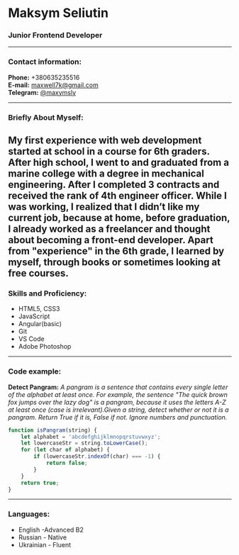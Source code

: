 # Maksym Seliutin

### Junior Frontend Developer

---

### Contact information:

**Phone:** +380635235516<br> **E-mail:** maxwell7k@gmail.com<br> **Telegram:** <a href="https://t.me/maxymsly">@maxymsly</a><br>

---

### Briefly About Myself:

## My first experience with web development started at school in a course for 6th graders. After high school, I went to and graduated from a marine college with a degree in mechanical engineering. After I completed 3 contracts and received the rank of 4th engineer officer. While I was working, I realized that I didn’t like my current job, because at home, before graduation, I already worked as a freelancer and thought about becoming a front-end developer. Apart from "experience" in the 6th grade, I learned by myself, through books or sometimes looking at free courses.

### Skills and Proficiency:

- HTML5, CSS3
- JavaScript
- Angular(basic)
- Git
- VS Code
- Adobe Photoshop

---

### Code example:

**Detect Pangram:** _A pangram is a sentence that contains every single letter of the alphabet at least once. For example, the sentence "The quick brown fox jumps over the lazy dog" is a pangram, because it uses the letters A-Z at least once (case is irrelevant).Given a string, detect whether or not it is a pangram. Return True if it is, False if not. Ignore numbers and punctuation._

```javascript
function isPangram(string) {
	let alphabet = 'abcdefghijklmnopqrstuvwxyz';
	let lowercaseStr = string.toLowerCase();
	for (let char of alphabet) {
		if (lowercaseStr.indexOf(char) === -1) {
			return false;
		}
	}
	return true;
}
```

---

### Languages:

- English \-Advanced B2<br>
- Russian \- Native
- Ukrainian \- Fluent
